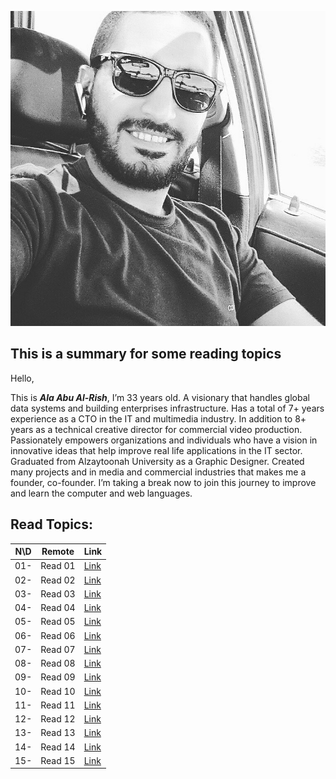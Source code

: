 ![ME](ala-aburish.jpg)


## This is a summary for some reading topics
Hello,

This is **_Ala Abu Al-Rish_**, I’m 33 years old. A visionary that handles global data systems and building enterprises infrastructure. Has a total of 7+ years experience as a CTO in the IT and multimedia industry. In addition to 8+ years as a technical creative director for commercial video production. Passionately empowers organizations and individuals who have a vision in innovative ideas that help improve real life applications in the IT sector.
Graduated from Alzaytoonah University as a Graphic Designer. Created many projects and in media and commercial industries that makes me a founder, co-founder. 
I’m taking a break now to join this journey to improve and learn the computer and web languages.



## Read Topics: 


N\D| Remote              | **Link**
-- |---------------------|--------------------------------
01- | Read 01             | [Link](read01.md)
02- | Read 02             | [Link](read02.md)
03- | Read 03             | [Link](read03.md)
04- | Read 04             | [Link](read04.md)
05- | Read 05             | [Link](read05.md)
06- | Read 06             | [Link](read06.md)
07- | Read 07             | [Link](read07.md)
08- | Read 08             | [Link](read08.md)
09- | Read 09             | [Link](read09.md)
10- | Read 10             | [Link](read10.md)
11- | Read 11             | [Link](read11.md)
12- | Read 12             | [Link](read12.md)
13- | Read 13             | [Link](read13.md)
14- | Read 14             | [Link]()
15- | Read 15             | [Link]()